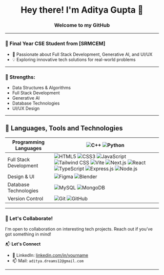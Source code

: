 <h1 align="center">Hey there! I'm Aditya Gupta 👋</h1>
<h3 align="center">Welcome to my GitHub</h3>

---

### 🔹 Final Year CSE Student from [SRMCEM]
- 🚀 Passionate about Full Stack Development, Generative AI, and UI/UX
- 💡 Exploring innovative tech solutions for real-world problems


---

### 💪 Strengths:
- Data Structures & Algorithms
- Full Stack Development
- Generative AI
- Database Technologies
- UI/UX Design

---

## 🚀 Languages, Tools and Technologies

| Programming Languages | ![C++](https://img.shields.io/badge/-C++-00599C?style=flat-square&logo=c%2B%2B&logoColor=white) ![Python](https://img.shields.io/badge/-Python-3776AB?style=flat-square&logo=python&logoColor=white) |
|-----------------------|-------------------------------------------------------------------------------------------------------------------------------------------------------------------------------|
| Full Stack Development | ![HTML5](https://img.shields.io/badge/-HTML5-E34F26?style=flat-square&logo=html5&logoColor=white) ![CSS3](https://img.shields.io/badge/-CSS3-1572B6?style=flat-square&logo=css3&logoColor=white) ![JavaScript](https://img.shields.io/badge/-JavaScript-F7DF1E?style=flat-square&logo=javascript&logoColor=black) ![Tailwind CSS](https://img.shields.io/badge/-Tailwind%20CSS-38B2AC?style=flat-square&logo=tailwind-css&logoColor=white)  ![Vite](https://img.shields.io/badge/-Vite-646CFF?style=flat-square&logo=vite&logoColor=white) ![Next.js](https://img.shields.io/badge/-Next.js-000?style=flat-square&logo=next.js&logoColor=white) ![React](https://img.shields.io/badge/-React-61DAFB?style=flat-square&logo=react&logoColor=white) ![TypeScript](https://img.shields.io/badge/-TypeScript-3178C6?style=flat-square&logo=typescript&logoColor=white) ![Express.js](https://img.shields.io/badge/-Express.js-000?style=flat-square&logo=express&logoColor=white) ![Node.js](https://img.shields.io/badge/-Node.js-339933?style=flat-square&logo=node.js&logoColor=white) |
| Design & UI           | ![Figma](https://img.shields.io/badge/-Figma-F24E1E?style=flat-square&logo=figma&logoColor=white) ![Blender](https://img.shields.io/badge/-Blender-F5792A?style=flat-square&logo=blender&logoColor=white)  |
| Database Technologies | ![MySQL](https://img.shields.io/badge/-MySQL-4479A1?style=flat-square&logo=mysql&logoColor=white) ![MongoDB](https://img.shields.io/badge/-MongoDB-47A248?style=flat-square&logo=mongodb&logoColor=white)  |
| Version Control       | ![Git](https://img.shields.io/badge/-Git-F05032?style=flat-square&logo=git&logoColor=white) ![GitHub](https://img.shields.io/badge/-GitHub-181717?style=flat-square&logo=github&logoColor=white) |
---

### 🤝 Let's Collaborate!
I'm open to collaboration on interesting tech projects. Reach out if you’ve got something in mind!

📬 **Let's Connect**    
- 💼 LinkedIn: [linkedin.com/in/yourname]([https://linkedin.com/in/yourname](https://www.linkedin.com/in/aditya-gupta-b7258a25b/))  
- 📫 Mail: `aditya.dreams12@gmail.com`

---
